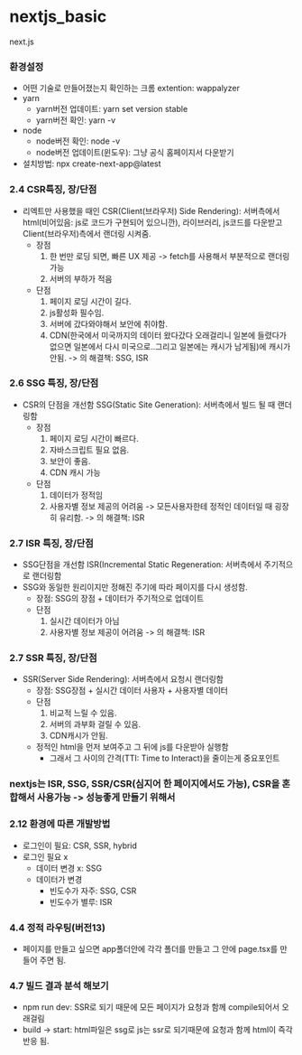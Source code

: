 # nextjs_basic

next.js
### 환경설정
- 어떤 기술로 만들어졌는지 확인하는 크롬 extention: wappalyzer
- yarn
	- yarn버전 업데이트: yarn set version stable
	- yarn버전 확인: yarn -v
- node
	- node버전 확인: node -v
	- node버전 업데이트(윈도우): 그냥 공식 홈페이지서 다운받기
- 설치방법: npx create-next-app@latest

### 2.4 CSR특징, 장/단점
- 리엑트만 사용했을 때인 CSR(Client(브라우저) Side Rendering): 서버측에서 html(비어있음: js로 코드가 구현되어 있으니깐), 라이브러리, js코드를 다운받고 Client(브라우저)측에서 랜더링 시켜줌.
	- 장점
		1. 한 번만 로딩 되면, 빠른 UX 제공 -> fetch를 사용해서 부분적으로 랜더링가능
		2. 서버의 부하가 적음
	- 단점
		1. 페이지 로딩 시간이 길다.
		2. js활성화 필수임.
		3. 서버에 갔다와야해서 보안에 취야함.
		4. CDN(한국에서 미국까지의 데이터 왔다갔다 오래걸리니 일본에 들렸다가 없으면 일본에서 다시 미국으로..그리고 일본에는 캐시가 남게됨)에 캐시가 안됨.
		-> 의 해결책: SSG, ISR

### 2.6 SSG 특징, 장/단점
- CSR의 단점을 개선함 SSG(Static Site Generation): 서버측에서 빌드 될 때 랜더링함
	- 장점
		1. 페이지 로딩 시간이 빠르다.
		2. 자바스크립트 필요 없음.
		3. 보안이 좋음.
		4. CDN 캐시 가능
	- 단점
		1. 데이터가 정적임
		2. 사용자별 정보 제공의 어려움 -> 모든사용자한테 정적인 데이터일 때 굉장히 유리함.
		-> 의 해결책: ISR
		
### 2.7 ISR 특징, 장/단점
- SSG단점을 개선함 ISR(Incremental Static Regeneration: 서버측에서 주기적으로 랜더링함
- SSG와 동일한 원리이지만 정해진 주기에 따라 페이지를 다시 생성함.
	- 장점: SSG의 장점 + 데이터가 주기적으로 업데이트
	- 단점
		1. 실시간 데이터가 아님
		2. 사용자별 정보 제공이 어려움
		-> 의 해결책: ISR
		
### 2.7 SSR 특징, 장/단점
- SSR(Server Side Rendering): 서버측에서 요청시 랜더링함
	- 장점: SSG장점 + 실시간 데이터 사용자 + 사용자별 데이터
	- 단점
		1. 비교적 느릴 수 있음.
		2. 서버의 과부화 걸릴 수 있음.
		3. CDN캐시가 안됨.
	- 정적인 html을 먼저 보여주고 그 뒤에 js를 다운받아 실행함
		- 그래서 그 사이의 간격(TTI: Time to Interact)을 줄이는게 중요포인트
### nextjs는 ISR, SSG, SSR/CSR(심지어 한 페이지에서도 가능), CSR을 혼합해서 사용가능 -> 성능좋게 만들기 위해서

### 2.12 환경에 따른 개발방법
- 로그인이 필요: CSR, SSR, hybrid
- 로그인 필요 x
	- 데이터 변경 x: SSG
	- 데이터가 변경
		- 빈도수가 자주: SSG, CSR
		- 빈도수가 별루: ISR
		
### 4.4 정적 라우팅(버전13)
- 페이지를 만들고 싶으면 app폴더안에 각각 폴더를 만들고 그 안에 page.tsx를 만들어 주면 됨.

### 4.7 빌드 결과 분석 해보기
- npm run dev: SSR로 되기 때문에 모든 페이지가 요청과 함께 compile되어서 오래걸림
- build -> start: html파일은 ssg로 js는 ssr로 되기때문에 요청과 함께 html이 즉각 반응 됨.

